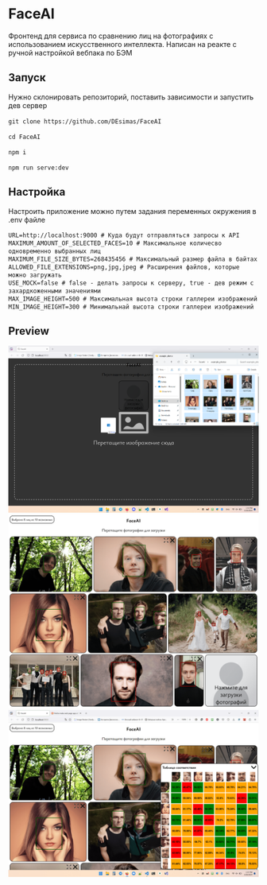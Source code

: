 # FaceAI

Фронтенд для сервиса по сравнению лиц на фотографиях с использованием искусственного интеллекта. Написан на реакте с ручной настройкой вебпака по БЭМ

## Запуск

Нужно склонировать репозиторий, поставить зависимости и запустить дев сервер

`git clone https://github.com/DEsimas/FaceAI`

`cd FaceAI`

`npm i`

`npm run serve:dev`

## Настройка

Настроить приложение можно путем задания переменных окружения в .env файле

```
URL=http://localhost:9000 # Куда будут отправляться запросы к API
MAXIMUM_AMOUNT_OF_SELECTED_FACES=10 # Максимальное количесво одновременно выбранных лиц
MAXIMUM_FILE_SIZE_BYTES=268435456 # Максимальный размер файла в байтах
ALLOWED_FILE_EXTENSIONS=png,jpg,jpeg # Расширения файлов, которые можно загружать
USE_MOCK=false # false - делать запросы к серверу, true - дев режим с захардкоженными значениями
MAX_IMAGE_HEIGHT=500 # Максимальная высота строки галлереи изображений
MIN_IMAGE_HEIGHT=300 # Минимальнай высота строки галлереи изображений
```

## Preview

<img src="./repository\assets\load.png" alt="load">
<img src="./repository\assets\select.png" alt="select">
<img src="./repository\assets\result.png" alt="result">
